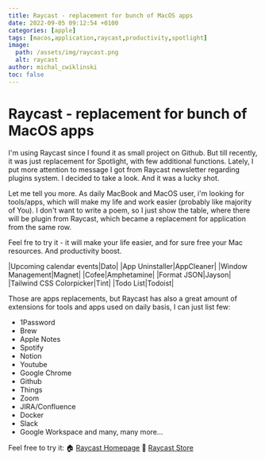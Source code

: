 ```yaml
---
title: Raycast - replacement for bunch of MacOS apps
date: 2022-09-05 09:12:54 +0100
categories: [apple]
tags: [macos,application,raycast,productivity,spotlight]
image:
  path: /assets/img/raycast.png
  alt: raycast
author: michal_cwiklinski
toc: false
---
```


# Raycast - replacement for bunch of MacOS apps

I'm using Raycast since I found it as small project on Github. But till recently, it was just replacement for Spotlight, with few additional functions. Lately, I put more attention to message I got from Raycast newsletter regarding plugins system. I decided to take a look. And it was a lucky shot.

Let me tell you more. As daily MacBook and MacOS user, i'm looking for tools/apps, which will make my life and work easier (probably like majority of You). I don't want to write a poem, so I just show the table, where there will be plugin from Raycast, which became a replacement for application from the same row.

Feel fre to try it - it will make your life easier, and for sure free your Mac resources. And productivity boost.

|Upcoming calendar events|Dato|
|App Uninstaller|AppCleaner|
|Window Management|Magnet|
|Cofee|Amphetamine|
|Format JSON|Jayson|
|Tailwind CSS Colorpicker|Tint|
|Todo List|Todoist|

Those are apps replacements, but Raycast has also a great amount of extensions for tools and apps used on daily basis, I can just list few:

- 1Password
- Brew
- Apple Notes
- Spotify
- Notion
- Youtube
- Google Chrome
- Github
- Things
- Zoom
- JIRA/Confluence
- Docker
- Slack
- Google Workspace
and many, many more...

Feel free to try it:
🏠 [Raycast Homepage](https://www.raycast.com/)
🏪 [Raycast Store](https://www.raycast.com/store)